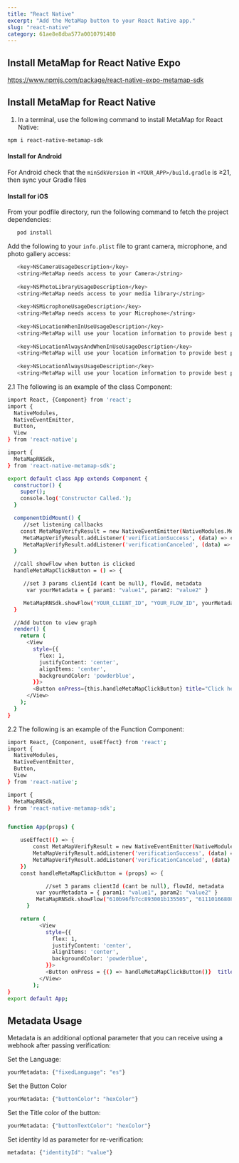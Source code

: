 ```yaml
---
title: "React Native"
excerpt: "Add the MetaMap button to your React Native app."
slug: "react-native"
category: 61ae8e8dba577a0010791480
---
```


## Install MetaMap for React Native Expo 

https://www.npmjs.com/package/react-native-expo-metamap-sdk

## Install MetaMap for React Native

1. In a terminal, use the following command to install MetaMap for React Native:
```bash
npm i react-native-metamap-sdk
```

#### Install for Android

For Android check that the `minSdkVersion` in `<YOUR_APP>/build.gradle` is &#8805;21, then sync your Gradle files


#### Install for iOS

From your podfile directory, run the following command to fetch the project dependencies:
```bash
   pod install
   ```
Add the following to your `info.plist` file to grant camera, microphone, and photo gallery access: 
```bash
   <key>NSCameraUsageDescription</key>
   <string>MetaMap needs access to your Camera</string>
   
   <key>NSPhotoLibraryUsageDescription</key>
   <string>MetaMap needs access to your media library</string>
   
   <key>NSMicrophoneUsageDescription</key>
   <string>MetaMap needs access to your Microphone</string>
   
   <key>NSLocationWhenInUseUsageDescription</key>
   <string>MetaMap will use your location information to provide best possible verification experience.</string>
	
   <key>NSLocationAlwaysAndWhenInUseUsageDescription</key>
   <string>MetaMap will use your location information to provide best possible verification experience.</string>
	
   <key>NSLocationAlwaysUsageDescription</key>
   <string>MetaMap will use your location information to provide best possible verification experience.</string>
   ```

2.1 The following is an example of the class Component:

```bash
import React, {Component} from 'react';
import {
  NativeModules,
  NativeEventEmitter,
  Button,
  View
} from 'react-native';

import {
  MetaMapRNSdk,
} from 'react-native-metamap-sdk';

export default class App extends Component {
  constructor() {
    super();
    console.log('Constructor Called.');
  }

  componentDidMount() {
	 //set listening callbacks
  	const MetaMapVerifyResult = new NativeEventEmitter(NativeModules.MetaMapRNSdk)
 	 MetaMapVerifyResult.addListener('verificationSuccess', (data) => console.log(data))
 	 MetaMapVerifyResult.addListener('verificationCanceled', (data) => console.log(data))
  }

  //call showFlow when button is clicked
  handleMetaMapClickButton = () => {

	 //set 3 params clientId (cant be null), flowId, metadata
  	  var yourMetadata = { param1: "value1", param2: "value2" }

   	 MetaMapRNSdk.showFlow("YOUR_CLIENT_ID", "YOUR_FLOW_ID", yourMetadata);
  }

  //Add button to view graph
  render() {
    return (
      <View
        style={{
          flex: 1,
          justifyContent: 'center',
          alignItems: 'center',
          backgroundColor: 'powderblue',
        }}>
        <Button onPress={this.handleMetaMapClickButton} title="Click here"/>
      </View>
    );
  }
}
```

2.2 The following is an example of the Function Component:

```bash
import React, {Component, useEffect} from 'react';
import {
  NativeModules,
  NativeEventEmitter,
  Button,
  View
} from 'react-native';

import {
  MetaMapRNSdk,
} from 'react-native-metamap-sdk';


function App(props) {

    useEffect(() => {
     	const MetaMapVerifyResult = new NativeEventEmitter(NativeModules.MetaMapRNSdk)
     	MetaMapVerifyResult.addListener('verificationSuccess', (data) => console.log(data))
     	MetaMapVerifyResult.addListener('verificationCanceled', (data) => console.log(data))
    })
    const handleMetaMapClickButton = (props) => {

            //set 3 params clientId (cant be null), flowId, metadata
         var yourMetadata = { param1: "value1", param2: "value2" }
       	 MetaMapRNSdk.showFlow("610b96fb7cc893001b135505", "611101668083a1001b13cc80", yourMetadata);
      }

    return (
          <View
            style={{
              flex: 1,
              justifyContent: 'center',
              alignItems: 'center',
              backgroundColor: 'powderblue',
            }}>
            <Button onPress = {() => handleMetaMapClickButton()}  title="Click here"/>
          </View>
        );
}
export default App;
```
## Metadata Usage

Metadata is an additional optional parameter that you can receive using a webhook after passing verification:

Set the Language:
```bash
yourMetadata: {"fixedLanguage": "es"}
```

Set the Button Color
```bash
yourMetadata: {"buttonColor": "hexColor"}
```

Set the Title color of the button:
```bash
yourMetadata: {"buttonTextColor": "hexColor"}
```

Set identity Id as parameter for re-verification:
```bash
metadata: {"identityId": "value"}
   ```